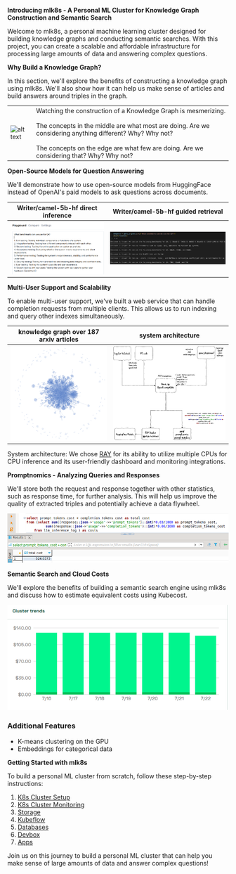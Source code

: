 **Introducing mlk8s - A Personal ML Cluster for Knowledge Graph Construction and Semantic Search**

Welcome to mlk8s, a personal machine learning cluster designed for building knowledge graphs and conducting semantic searches. With this project, you can create a scalable and affordable infrastructure for processing large amounts of data and answering complex questions.

**Why Build a Knowledge Graph?**

In this section, we'll explore the benefits of constructing a knowledge graph using mlk8s. We'll also show how it can help us make sense of articles and build answers around triples in the graph.

|   |   | 
|---|---|
| ![alt text](/docs/images/buildkg.lg.gif)|Watching the construction of a Knowledge Graph is mesmerizing. <br/><br/> The concepts in the middle are what most are doing. Are we considering anything different? Why? Why not?<br/><br/>The concepts on the edge are what few are doing. Are we considering that? Why? Why not?|

**Open-Source Models for Question Answering**

We'll demonstrate how to use open-source models from HuggingFace instead of OpenAI's paid models to ask questions across documents.

| Writer/camel-5b-hf direct inference  | Writer/camel-5b-hf guided retrieval  |
|---|---|
| ![alt text](docs/images/camel-5b-hf.png "Writer/camel-5b-hf simple inference")|![alt text](docs/images/camel-5b-hf-llama-index.png "writer/camel-5b-hf guided retrieval") |

**Multi-User Support and Scalability**

To enable multi-user support, we've built a web service that can handle completion requests from multiple clients. This allows us to run indexing and query other indexes simultaneously.

| knowledge graph over 187 arxiv articles  | system architecture  |
|---|---|
| ![alt text](docs/images/187-medarxiv.png "Knowledge Graph over 187 articles")|![alt text](docs/diagrams/llama-compact-Page-2.drawio.png "system architecture") |

System architecture: We chose [RAY](https://ray.io) for its ability to utilize multiple CPUs for CPU inference and its user-friendly dashboard and monitoring integrations.

**Promptnomics - Analyzing Queries and Responses**

We'll store both the request and response together with other statistics, such as response time, for further analysis. This will help us improve the quality of extracted triples and potentially achieve a data flywheel.

[![alt text](/docs/images/one-week.png)](https://fullstackdeeplearning.com/course/20/lecture-1-course-vision-and-when-to-use-ml)

**Semantic Search and Cloud Costs**

We'll explore the benefits of building a semantic search engine using mlk8s and discuss how to estimate equivalent costs using Kubecost.

[![alt text](/docs/images/kubecost.png)](https://www.kubecost.com)

### Additional Features

* K-means clustering on the GPU
* Embeddings for categorical data

**Getting Started with mlk8s**

To build a personal ML cluster from scratch, follow these step-by-step instructions:

1. [K8s Cluster Setup](/docs/node-setup/node-setup.md)
2. [K8s Cluster Monitoring](/docs/monitoring/monitoring.md)
3. [Storage](/docs/storage/storage.md)
4. [Kubeflow](/docs/kubeflow/kubeflow.md)
5. [Databases](/docs/databases/databases.md)
6. [Devbox](/docs/devbox/devbox.md)
7. [Apps](/docs/apps/apps.md)

Join us on this journey to build a personal ML cluster that can help you make sense of large amounts of data and answer complex questions!